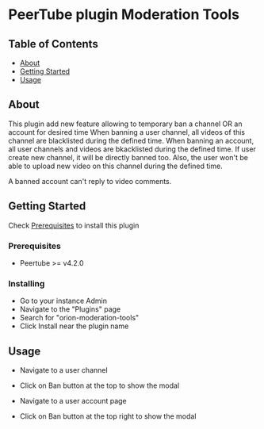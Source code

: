 # PeerTube plugin Moderation Tools

## Table of Contents

- [About](#about)
- [Getting Started](#getting_started)
- [Usage](#usage)

## About <a name = "about"></a>

This plugin add new feature allowing to temporary ban a channel OR an account for desired time
When banning a user channel, all videos of this channel are blacklisted during the defined time.
When banning an account, all user channels and videos are bkacklisted during the defined time. If user create new channel, it will be directly banned too.
Also, the user won't be able to upload new video on this channel during the defined time.

A banned account can't reply to video comments.

## Getting Started <a name = "getting_started"></a>

Check [Prerequisites](#Prerequisites) to install this plugin

### Prerequisites

- Peertube >= v4.2.0

### Installing

- Go to your instance Admin
- Navigate to the "Plugins" page
- Search for "orion-moderation-tools"
- Click Install near the plugin name

## Usage <a name = "usage"></a>

- Navigate to a user channel
- Click on Ban button at the top to show the modal

- Navigate to a user account page
- Click on Ban button at the top right to show the modal
